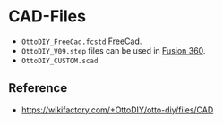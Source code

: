 # CAD-Files
* `OttoDIY_FreeCad.fcstd` [FreeCad](https://wiki.freecadweb.org/Tutorials).
* `OttoDIY_V09.step` files can be used in [Fusion 360](https://www.youtube.com/watch?v=TVD0YlfGjM0).
* `OttoDIY_CUSTOM.scad` 

## Reference
* https://wikifactory.com/+OttoDIY/otto-diy/files/CAD